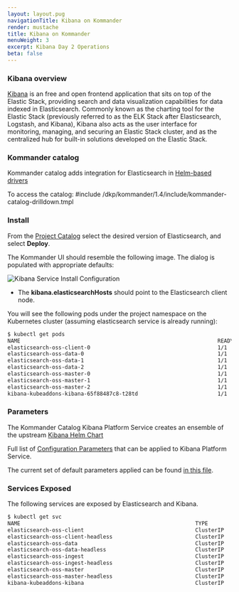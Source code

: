 ```yaml
---
layout: layout.pug
navigationTitle: Kibana on Kommander
render: mustache
title: Kibana on Kommander
menuWeight: 3
excerpt: Kibana Day 2 Operations
beta: false
---
```


<!-- markdownlint-disable MD018 -->

### Kibana overview

[Kibana](https://www.elastic.co/what-is/kibana) is an free and open frontend application that sits on top of the Elastic Stack, providing search and data visualization capabilities for data indexed in Elasticsearch. Commonly known as the charting tool for the Elastic Stack (previously referred to as the ELK Stack after Elasticsearch, Logstash, and Kibana), Kibana also acts as the user interface for monitoring, managing, and securing an Elastic Stack cluster, and as the centralized hub for built-in solutions developed on the Elastic Stack.

### Kommander catalog

Kommander catalog adds integration for Elasticsearch in [Helm-based drivers](/dkp/kommander/1.4/projects/platform-services/helm-based/)

To access the catalog:
#include /dkp/kommander/1.4/include/kommander-catalog-drilldown.tmpl

### Install

From the [Project Catalog](/dkp/kommander/1.4/projects/platform-services/) select the desired version of Elasticsearch, and select **Deploy**.

The Kommander UI should resemble the following image. The dialog is populated with appropriate defaults:

![Kibana Service Install Configuration](/dkp/kommander/1.4/img/platform-services-kibana-config-dialog.png)

- The **kibana.elasticsearchHosts** should point to the Elasticsearch client node.

You will see the following pods under the project namespace on the Kubernetes cluster (assuming elasticsearch service is already running):

```sh
$ kubectl get pods
NAME                                                              READY   STATUS    RESTARTS   AGE
elasticsearch-oss-client-0                                        1/1     Running   0          21m
elasticsearch-oss-data-0                                          1/1     Running   0          21m
elasticsearch-oss-data-1                                          1/1     Running   0          21m
elasticsearch-oss-data-2                                          1/1     Running   0          21m
elasticsearch-oss-master-0                                        1/1     Running   0          21m
elasticsearch-oss-master-1                                        1/1     Running   0          21m
elasticsearch-oss-master-2                                        1/1     Running   0          21m
kibana-kubeaddons-kibana-65f88487c8-t28td                         1/1     Running   0          71s
```

### Parameters

The Kommander Catalog Kibana Platform Service creates an ensemble of the upstream [Kibana Helm Chart](https://github.com/elastic/helm-charts/tree/master/kibana)

Full list of [Configuration Parameters](https://github.com/elastic/helm-charts/tree/master/kibana#configuration) that can be applied to Kibana Platform Service.

The current set of default parameters applied can be found [in this file](https://github.com/mesosphere/kubeaddons-elastic/tree/kibana-7.10.x/values.yaml).

### Services Exposed

The following services are exposed by Elasticsearch and Kibana.

```sh
$ kubectl get svc
NAME                                                       TYPE        CLUSTER-IP    EXTERNAL-IP   PORT(S)             AGE
elasticsearch-oss-client                                   ClusterIP   10.0.50.166   <none>        9200/TCP,9300/TCP   33m
elasticsearch-oss-client-headless                          ClusterIP   None          <none>        9200/TCP,9300/TCP   33m
elasticsearch-oss-data                                     ClusterIP   10.0.19.66    <none>        9200/TCP,9300/TCP   33m
elasticsearch-oss-data-headless                            ClusterIP   None          <none>        9200/TCP,9300/TCP   33m
elasticsearch-oss-ingest                                   ClusterIP   10.0.61.113   <none>        9200/TCP,9300/TCP   33m
elasticsearch-oss-ingest-headless                          ClusterIP   None          <none>        9200/TCP,9300/TCP   33m
elasticsearch-oss-master                                   ClusterIP   10.0.28.71    <none>        9200/TCP,9300/TCP   33m
elasticsearch-oss-master-headless                          ClusterIP   None          <none>        9200/TCP,9300/TCP   33m
kibana-kubeaddons-kibana                                   ClusterIP   10.0.33.80    <none>        5601/TCP            13m
```
